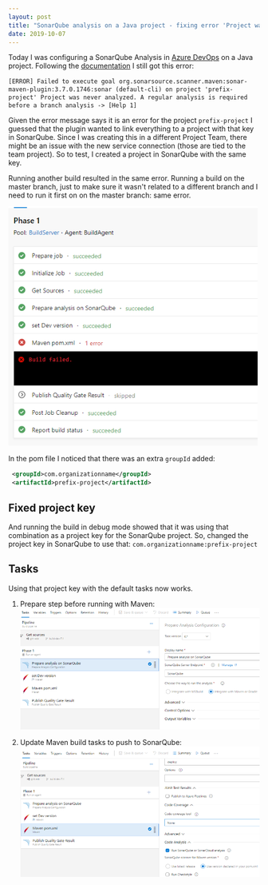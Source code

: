 ```yaml
---
layout: post
title: "SonarQube analysis on a Java project - fixing error 'Project was never analyzed'"
date: 2019-10-07
---
```


Today I was configuring a SonarQube Analysis in [Azure DevOps](http://dev.azure.com) on a Java project. Following the [documentation](https://sonarcloud.io/documentation/analysis/scan/sonarscanner-for-azure-devops/) I still got this error:  
```
[ERROR] Failed to execute goal org.sonarsource.scanner.maven:sonar-maven-plugin:3.7.0.1746:sonar (default-cli) on project 'prefix-project' Project was never analyzed. A regular analysis is required before a branch analysis -> [Help 1]
```

Given the error message says it is an error for the project `prefix-project` I guessed that the plugin wanted to link everything to a project with that key in SonarQube. Since I was creating this in a different Project Team, there might be an issue with the new service connection (those are tied to the team project). So to test, I created a project in SonarQube with the same key. 

Running another build resulted in the same error.
Running a build on the master branch, just to make sure it wasn't related to a different branch and I need to run it first on on the master branch: same error.

![Build Error](/images/20191007/20191007_BuildError.png)

In the pom file I noticed that there was an extra `groupId` added:
``` xml
 <groupId>com.organizationname</groupId>
 <artifactId>prefix-project</artifactId>
```

## Fixed project key
And running the build in debug mode showed that it was using that combination as a project key for the SonarQube project. So, changed the project key in SonarQube to use that:
`com.organizationname:prefix-project`


## Tasks
Using that project key with the default tasks now works.

1. Prepare step before running with Maven:  
![Prepare before maven](/images/20191007/20191007_BuildDefPrepare.png)  

2. Update Maven build tasks to push to SonarQube:  
![Prepare before maven](/images/20191007/20191007_BuildDefMaven.png)  
